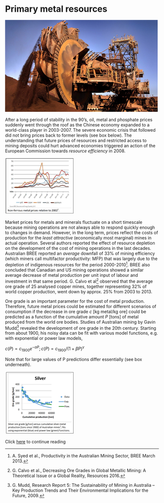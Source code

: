 
# Primary metal resources

<img src="2_Photo.jpg" width="500" height="300">

After a long period of stability in the 90’s, oil, metal and phosphate prices suddenly went through the
roof as the Chinese economy expanded to a world-class player in 2003-2007. The severe economic
crisis that followed did not bring prices back to former levels (see box below). The understanding that
future prices of resources and restricted access to mining deposits could hurt advanced economies
triggered an action of the European Commission towards *resource efficiency* in 2008.

<img src="2_Photo2.png"  width=45%, height=45%>

Market prices for metals and minerals fluctuate
on a short timescale because mining operations
are not always able to respond quickly enough to
changes in demand. However, in the long term,
prices reflect the costs of production for the *least
attractive* (economically most marginal) mines
in actual operation. Several authors reported the
effect of resource depletion on the development
of the cost of mining operations in the last
decades. Australian BREE reported an *average*
downfall of 33% of mining efficiency (which
miners call multifactor productivity: MFP) that
was largely due to the depletion of indigenous
resources for the period 2000-2010[^1]. BREE also
concluded that Canadian and US mining
operations showed a similar average decrease of
metal production per unit input of labour and investment in that same period. G. Calvo et al[^2] observed
that the average ore grade of 25 analysed copper mines, together representing 32% of world copper
production, went down by approx. 25% from 2003 to 2013.

Ore grade is an important parameter for the cost
of metal production. Therefore, future metal
prices could be estimated for different scenarios
of consumption if the decrease in ore grade
$c$ [kg metal/kg ore] could be predicted as a
function of the cumulative amount $P$ [tons] of
metal produced from the world ore bodies.
Studies of Australian mining by Gavin Mudd[^3]
revealed the development of ore grade in the
20th century. Starting from about 1900, his noisy
data can be fit with various model functions, e.g.
with exponential or power law models,

$c(P) = c_{1900} e^{-\alpha P};    c(P) = c_{1900}/(1 + \beta P)^\gamma$

Note that for large values of P predictions differ
essentially (see box underneath).

<img src="2_Photo3.png" width=45%, height=45%>

Click [here](https://njeapp2.github.io/RWE-Track/3_Page) to continue reading 

[^1]: A. Syed et al., Productivity in the Australian Mining Sector, BREE March 2013.
[^2]:G. Calvo et al., Decreasing Ore Grades in Global Metallic Mining: A Theoretical Issue or a Global Reality, Resources 2016.
[^3]: G. Mudd, Research Report 5: The Sustainability of Mining in Australia – Key Production Trends and Their Environmental Implications for the Future, 2009.
